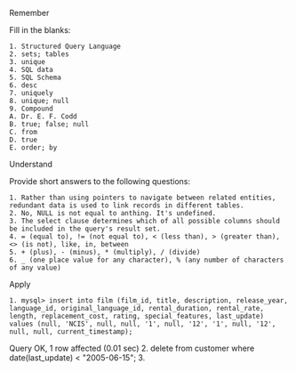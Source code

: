 Remember

Fill in the blanks:

	1. Structured Query Language
	2. sets; tables
	3. unique
	4. SQL data
	5. SQL Schema
	6. desc
	7. uniquely
	8. unique; null
	9. Compound
	A. Dr. E. F. Codd
	B. true; false; null
	C. from
	D. true
	E. order; by

Understand

Provide short answers to the following questions:

	1. Rather than using pointers to navigate between related entities, redundant data is used to link records in different tables.
	2. No, NULL is not equal to anthing. It's undefined.
	3. The select clause determines which of all possible columns should be included in the query's result set.
	4. = (equal to), != (not equal to), < (less than), > (greater than), <> (is not), like, in, between
	5. + (plus), - (minus), * (multiply), / (divide)
	6. _ (one place value for any character), % (any number of characters of any value)

Apply

	1. mysql> insert into film (film_id, title, description, release_year, language_id, original_language_id, rental_duration, rental_rate, length, replacement_cost, rating, special_features, last_update) values (null, 'NCIS', null, null, '1', null, '12', '1', null, '12', null, null, current_timestamp);
Query OK, 1 row affected (0.01 sec)
	2. delete from customer where date(last_update) < "2005-06-15";
	3. 
